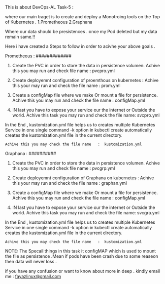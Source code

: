 
This is about DevOps-AL Task-5 : 

where our main traget is to create and deploy a Monotroing tools on the Top of Kubernetes .
       	1.Prometheous 
	2.Graphana 

Where our data should be presistences . once my Pod deleted but my data remain same.!! 

Here i  have created a Steps to follow in order to acivhe your above goals .

Prometheous : 
#############

1. Create the PVC in order to store the data in persistence volumen.
	Achive this you may run and check  file name : pvcpro.yml 

2. Create deployemnt configuration of proemthous  on kubernetes : 
	Achive this your may run and check the file name :   prom.yml 

3. Create a configMap file where we make Or mount a file for persistence. 
	Achive this you may run and check the file name : configMap.yml 

4. IN last you have to expose your service our the internet or Outside the world. 
	Achive this task you may run and check the file name:  svcpro.yml

In the End , kustomization.yml file helps us to creates multiple Kubernetes Service in one single command
-k option in kubectl create automatically creates the kustomization.yml file in the current directory.

	Achive this you may check the file name   :  kustomization.yml 


Graphana :
##########

1. Create the PVC in order to store the data in persistence volumen.
	Achive this you may run and check  file name : pvcgrp.yml 

2. Create deployemnt configuration of Graphana   on kubernetes : 
	Achive this your may run and check the file name :  graphan.yml

3. Create a configMap file where we make Or mount a file for persistence. 
	Achive this you may run and check the file name : configMap.yml 

4. IN last you have to expose your service our the internet or Outside the world. 
	Achive this task you may run and check the file name:  svcgra.yml

In the End , kustomization.yml file helps us to creates multiple Kubernetes Service in one single command
-k option in kubectl create automatically creates the kustomization.yml file in the current directory.

	Achive this you may check the file name   :  kustomization.yml 


NOTE: The Specail things in this task it configMAP which is used to mount the file as persistence .Mean if pods have 
been crash due to some reaseon then data will never loss .

if you have any confusion or want to know about more in deep . kindly email me : fayazlinux@gmail.com 
